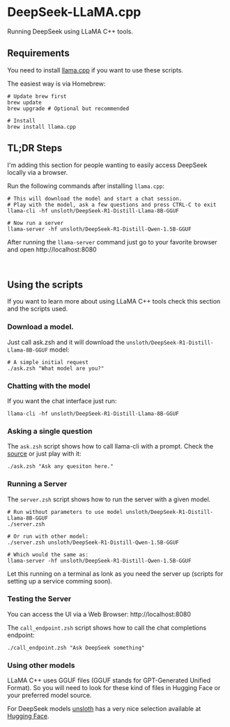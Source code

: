 # DeepSeek-LLaMA.cpp
Running DeepSeek using LLaMA C++ tools.

## Requirements

You need to install [llama.cpp](https://github.com/ggerganov/llama.cpp) if you want to use these scripts.

The easiest way is via Homebrew:

```shell
# Update brew first
brew update
brew upgrade # Optional but recommended

# Install
brew install llama.cpp
```

## TL;DR Steps

I'm adding this section for people wanting to easily access DeepSeek locally via a browser.

Run the following commands after installing `llama.cpp`:
```shell
# This will download the model and start a chat session.
# Play with the model, ask a few questions and press CTRL-C to exit
llama-cli -hf unsloth/DeepSeek-R1-Distill-Llama-8B-GGUF

# Now run a server
llama-server -hf unsloth/DeepSeek-R1-Distill-Qwen-1.5B-GGUF
```

After running the `llama-server` command just go to your favorite browser and open http://localhost:8080

<br>

## Using the scripts

If you want to learn more about using LLaMA C++ tools check this section and the scripts used.

### Download a model.

Just call ask.zsh and it will download the `unsloth/DeepSeek-R1-Distill-Llama-8B-GGUF` model:

```shell
# A simple initial request
./ask.zsh "What model are you?"
```

### Chatting with the model

If you want the chat interface just run:

```shell
llama-cli -hf unsloth/DeepSeek-R1-Distill-Llama-8B-GGUF
```

### Asking a single question

The `ask.zsh` script shows how to call llama-cli with a prompt. Check the [source](https://github.com/moisoto/DeepSeek-LLaMA.cpp/blob/main/ask.zsh) or just play with it:
```shell
./ask.zsh "Ask any quesiton here."
```

### Running a Server

The `server.zsh` script shows how to run the server with a given model.
```shell
# Run without parameters to use model unsloth/DeepSeek-R1-Distill-Llama-8B-GGUF
./server.zsh

# Or run with other model:
./server.zsh unsloth/DeepSeek-R1-Distill-Qwen-1.5B-GGUF

# Which would the same as:
llama-server -hf unsloth/DeepSeek-R1-Distill-Qwen-1.5B-GGUF
```
Let this running on a terminal as lonk as you need the server up (scripts for setting up a service comming soon).

### Testing the Server

You can access the UI via a Web Browser: http://localhost:8080

The `call_endpoint.zsh` script shows how to call the chat completions endpoint:
```shell
./call_endpoint.zsh "Ask DeepSeek something"
```

### Using other models

LLaMA C++ uses GGUF files (GGUF stands for GPT-Generated Unified Format). 
So you will need to look for these kind of files in Hugging Face or your
preferred model source.

For DeepSeek models [unsloth](https://huggingface.co/unsloth) has a very nice selection available at [Hugging Face](https://huggingface.co/collections/unsloth/deepseek-r1-all-versions-678e1c48f5d2fce87892ace5).
